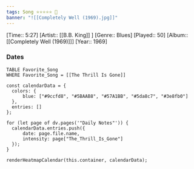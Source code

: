 ```yaml
---
tags: Song ⭐⭐⭐⭐⭐ 💛
banner: "![[Completely Well (1969).jpg]]"
---
```

[Time:: 5:27]
[Artist:: [[B.B. King]] ]
[Genre:: Blues]
[Played:: 50]
[Album:: [[Completely Well (1969)]]]
[Year:: 1969]
### Dates
````dataview
TABLE Favorite_Song
WHERE Favorite_Song = [[The Thrill Is Gone]]
````

  ```dataviewjs
const calendarData = { 
	colors: { 
		blue: ["#9ccfd8", "#5BAAB8", "#57A1BB", "#5da8c7", "#3e8fb0"] 
	}, 
	entries: [] 
}; 

for (let page of dv.pages('"Daily Notes"')) { 
	calendarData.entries.push({ 
		date: page.file.name, 
		intensity: page["The_Thrill_Is_Gone"]
	}); 
} 

renderHeatmapCalendar(this.container, calendarData);
```
